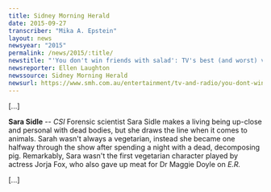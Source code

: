 ```yaml
---
title: Sidney Morning Herald
date: 2015-09-27
transcriber: "Mika A. Epstein"
layout: news
newsyear: "2015"
permalink: /news/2015/:title/
newstitle: "'You don't win friends with salad': TV's best (and worst) vegetarians"
newsreporter: Ellen Laughton
newssource: Sidney Morning Herald
newsurl: https://www.smh.com.au/entertainment/tv-and-radio/you-dont-win-friends-with-saladtvs-best-and-worst-vegetarians-20150921-gjpo0b.html
---
```


[...]

**Sara Sidle** -- _CSI_ Forensic scientist Sara Sidle makes a living being up-close and personal with dead bodies, but she draws the line when it comes to animals. Sarah wasn't always a vegetarian, instead she became one halfway through the show after spending a night with a dead, decomposing pig. Remarkably, Sara wasn't the first vegetarian character played by actress Jorja Fox, who also gave up meat for Dr Maggie Doyle on _E.R._

[...]
